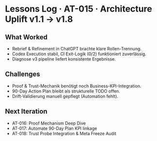 # Lessons Log · AT-015 · Architecture Uplift v1.1 → v1.8

## What Worked
- Rebrief & Refinement in ChatGPT brachte klare Rollen-Trennung.
- Codex Execution stabil, CI Exit-Logik (0/2) funktioniert zuverlässig.
- Diagnose v3 pipeline liefert konsistente Ergebnisse.

## Challenges
- Proof & Trust-Mechanik benötigt noch Business-KPI-Integration.
- 90-Day Action Plan bleibt als strukturelle TODO offen.
- Drift-Validierung manuell gepflegt (Automation fehlt).

## Next Iteration
- AT-016: Proof Mechanism Deep Dive
- AT-017: Automate 90-Day Plan KPI linkage
- AT-018: Trust Probe Integration & Meta Freeze Audit
